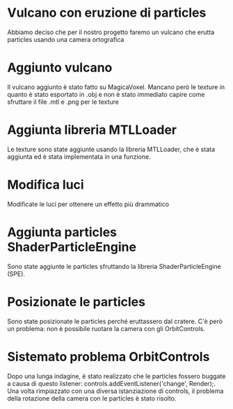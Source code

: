 # Vulcano con eruzione di particles
Abbiamo deciso che per il nostro progetto faremo un vulcano che erutta particles usando una camera ortografica
# Aggiunto vulcano
Il vulcano aggiunto è stato fatto su MagicaVoxel. Mancano però le texture in quanto è stato esportato in .obj e non è stato immediato capire come sfruttare il file .mtl e .png per le texture
# Aggiunta libreria MTLLoader
Le texture sono state aggiunte usando la libreria MTLLoader, che è stata aggiunta ed è stata implementata in una funzione.
# Modifica luci
Modificate le luci per ottenere un effetto più drammatico
# Aggiunta particles ShaderParticleEngine
Sono state aggiunte le particles sfruttando la libreria ShaderParticleEngine (SPE). 
# Posizionate le particles
Sono state posizionate le particles perché eruttassero dal cratere. C'è però un problema: non è possibile ruotare la camera con gli OrbitControls.
# Sistemato problema OrbitControls
Dopo una lunga indagine, è stato realizzato che le particles fossero buggate a causa di questo listener: controls.addEventListener('change', Render);. Una volta rimpiazzato con una diversa istanziazione di controls, il problema della rotazione della camera con le particles è stato risolto.